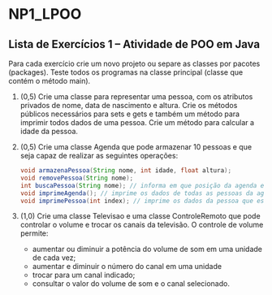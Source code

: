 # NP1_LPOO

## Lista de Exercícios 1 – Atividade de POO em Java

Para cada exercício crie um novo projeto ou separe as classes por pacotes (packages). Teste todos os programas na classe principal (classe que contém o método main).

1. (0,5) Crie uma classe para representar uma pessoa, com os atributos privados de nome, data de nascimento e altura. Crie os métodos públicos necessários para sets e gets e também um método para imprimir todos dados de uma pessoa. Crie um método para calcular a idade da pessoa.


2. (0,5) Crie uma classe Agenda que pode armazenar 10 pessoas e que seja capaz de realizar as seguintes operações:
    ```java
    void armazenaPessoa(String nome, int idade, float altura);
    void removePessoa(String nome);
    int buscaPessoa(String nome); // informa em que posição da agenda está apessoa
    void imprimeAgenda(); // imprime os dados de todas as pessoas da agenda
    void imprimePessoa(int index); // imprime os dados da pessoa que está na posição “i” da agenda.
    ```
   
3. (1,0) Crie uma classe Televisao e uma classe ControleRemoto que pode controlar o volume e trocar os canais da televisão. O controle de volume permite:
   * aumentar ou diminuir a potência do volume de som em uma unidade de cada vez;
   * aumentar e diminuir o número do canal em uma unidade
   * trocar para um canal indicado;
   * consultar o valor do volume de som e o canal selecionado.